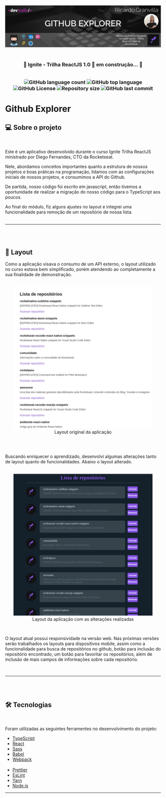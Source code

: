 [![Granvilla's GitHub Banner](./public/assets/gitRepository.png)](https://home.devtrails.com.br/)

<h3 align="center">
<br>
🚧 Ignite - Trilha ReactJS 1.0 🚀 em construção... 🚧
<br>
<br>

<p align="center">
  <img alt="GitHub language count" src="https://img.shields.io/github/languages/count/rgranvilla/01-github-explorer">
  
  <img alt="GitHub top language" src="https://img.shields.io/github/languages/top/rgranvilla/01-github-explorer">

  <img alt="GitHub License" src="https://img.shields.io/github/license/rgranvilla/01-github-explorer">

  <img alt="Repository size" src="https://img.shields.io/github/repo-size/rgranvilla/01-github-explorer">

  <img alt="GitHub last commit" src="https://img.shields.io/github/last-commit/rgranvilla/01-github-explorer">

</p>
</h3>

# Github Explorer

## 💻 Sobre o projeto

<br>

Este é um aplicativo desenvolvido durante o curso Ignite Trilha ReactJS ministrado por Diego Fernandes, CTO da Rocketseat.

Nele, abordamos conceitos importantes quanto a estrutura de nossos projetos e boas práticas na programação, lidamos com as configurações iníciais de nossos projetos, e consumimos a API do Github.

De partida, nosso código foi escrito em javascript, então tivemos a oportunidade de realizar a migração do nosso código para o TypeScript aos poucos.

Ao final do módulo, fiz alguns ajustes no layout e integrei uma funcionalidade para remoção de um repositório de nossa lista.
<br>
<br>

---

<br>
<br>

## 🎨 Layout

Como a aplicação visava o consumo de um API externo, o layout utilizado no curso estava bem simplificado, porém atendendo ao completamente a sua finalidade de demonstração.
<br>
<br>

<p align="center">
  <img alt="Layout Original" src="./public/assets/layoutOriginal.png">
  
  <br>
  Layout original da aplicação
</p>
<br>
<br>

Buscando enriquecer o aprendizado, desenvolvi algumas alterações tanto de layout quanto de funcionalidades. Abaixo o layout alterado.
<br>
<br>

<p align="center">
  <img alt="Layout Original" src="./public/assets/layoutAlterado.png">
  
  <br>
  Layout da aplicação com as alterações realizadas
</p>
<br>

O layout atual possui responsividade na versão web. Nas próximas versões serão trabalhados os layouts para dispositivos mobile, assim como a funcionalidade para busca de repositórios no github, botão para inclusão do repositório encontrado, um botão para favoritar os repositórios, além de inclusão de mais campos de informações sobre cada repositório.

<br>

---

<br>
<br>

## 🛠 Tecnologias

<br>

Foram utilizadas as seguintes ferramentes no desenvolvimento do projeto:

- [TypeScript](https://www.typescriptlang.org/pt/)
- [React](https://pt-br.reactjs.org/)
- [Sass](https://sass-lang.com/)
- [Babel](https://babeljs.io/)
- [Webpack](https://webpack.js.org/)
  <br>
  <br>
- [Prettier](https://prettier.io/)
- [EsLint](https://eslint.org/)
- [Yarn](https://yarnpkg.com/)
- [Node.js](https://nodejs.org/pt-br/)

---
